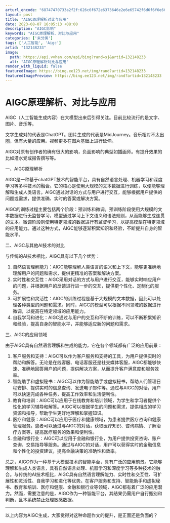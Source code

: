 ```yaml
---
arturl_encode: "68747470733a2f2f:626c6f672e6373646e2e6e65742f6d6f6f6e6669726539342f:61727469636c652f64657461696c732f313332313438323333"
layout: post
title: "AIGC原理解析对比与应用"
date: 2023-08-07 16:05:13 +08:00
description: "AIGC影响"
keywords: "AIGC原理解析、对比与应用"
categories: ['未分类']
tags: ['人工智能', 'Aigc']
artid: "132148233"
image:
  path: https://api.vvhan.com/api/bing?rand=sj&artid=132148233
  alt: "AIGC原理解析对比与应用"
render_with_liquid: false
featuredImage: https://bing.ee123.net/img/rand?artid=132148233
featuredImagePreview: https://bing.ee123.net/img/rand?artid=132148233
---
```


# AIGC原理解析、对比与应用

AIGC（人工智能生成内容）在大模型出来后引得关注。目前比较流行的是文字、图片、音乐等。

文字生成对的代表是ChatGPT。图片生成的代表是MidJourney。音乐相对不太出圈，但有大量的应用。视频更多在图片基础上进行延伸。

AIGC对原有创作者的确有很大的影响，负面影响的典型如插画师。有提升效果的比如灌水党或报告撰写等。

一、AIGC原理解析

AIGC是一种基于chatGPT技术的智能平台，具有自然语言处理、机器学习和深度学习等多种技术的融合。它的核心是使用大规模的文本数据进行训练，以便能够理解和生成人类语言。AIGC通过对话的方式与用户进行交互，能够根据用户提供的问题或需求，提供准确、实时的答案或解决方案。

AIGC的训练过程主要包括两个阶段：预训练和微调。预训练阶段使用大规模的文本数据进行无监督学习，模型通过学习上下文语义和语法规则，从而能够生成连贯的文本。微调阶段则使用特定领域的数据进行有监督学习，以提高模型在特定领域的应用能力。通过这种方式，AIGC能够逐渐积累知识和经验，不断提升自身的智能水平。

二、AIGC与其他AI技术的对比

与传统的AI技术相比，AIGC具有以下几个优势：

1. 自然语言理解能力：AIGC能够理解人类语言的语义和上下文，能够更准确地理解用户的问题和需求，提供更精准的答案和解决方案。
2. 实时性和交互性：AIGC采用对话的方式与用户进行交互，能够实时响应用户的问题，并根据用户的反馈进行进一步的交互，提供更个性化、定制化的服务。
3. 可扩展性和灵活性：AIGC的训练过程是基于大规模的文本数据，因此可以处理各种类型的问题和需求。同时，AIGC的模型可以根据不同领域的数据进行微调，以提高在特定领域的应用能力。
4. 自我学习和进化：AIGC通过与用户的交互和不断的训练，可以不断积累知识和经验，提高自身的智能水平，并能够适应新的问题和需求。

三、AIGC的应用领域

由于AIGC具有自然语言理解和生成的能力，它在各个领域都有广泛的应用前景：

1. 客户服务和支持：AIGC可以作为客户服务和支持的工具，为用户提供实时的帮助和解答。无论是在线客服、电话客服还是社交媒体客服，AIGC都能够快速、准确地回答用户的问题，提供解决方案，从而提升客户满意度和服务效率。
2. 智能助手和虚拟秘书：AIGC可以作为智能助手或虚拟秘书，帮助人们管理日程安排、提供实时的信息查询、发送电子邮件等。通过与AIGC的对话，用户可以快速完成各种任务，提高工作效率和生活便利性。
3. 教育和培训：AIGC可以应用于在线教育和培训领域，为学生和学习者提供个性化的学习辅导和解答。AIGC可以根据学生的问题和需求，提供相应的学习资源和指导，帮助学生更好地理解和掌握知识。
4. 医疗和健康：AIGC可以应用于医疗和健康领域，为患者提供医疗咨询和健康管理服务。患者可以通过与AIGC的对话，获取医疗知识、咨询病情、了解治疗方案等，提高医疗服务的效果和便利性。
5. 金融和银行业：AIGC可以应用于金融和银行业，为用户提供投资咨询、账户查询、交易指导等服务。通过与AIGC的对话，用户可以获得实时的金融信息和个性化的投资建议，提高金融决策的准确性和效率。

总之，AIGC作为一种基于大模型技术的智能平台，具有广泛的应用前景。它能够理解和生成人类语言，具有自然语言处理、机器学习和深度学习等多种技术的融合。与传统的AI技术相比，AIGC具有自然语言理解能力、实时性和交互性、可扩展性和灵活性、自我学习和进化等优势。在客户服务和支持、智能助手和虚拟秘书、教育和培训、医疗和健康、金融和银行业等领域，AIGC都有着广泛的应用潜力。然而，需要注意的是，AIGC作为一种智能平台，其结果仍需用户自行甄别和判断，且本系统禁止处理敏感数据。

-------------------------------------------------------------------------------------

以上内容为AIGC生成，大家觉得对这种命题作文的提升，是正面还是负面的？